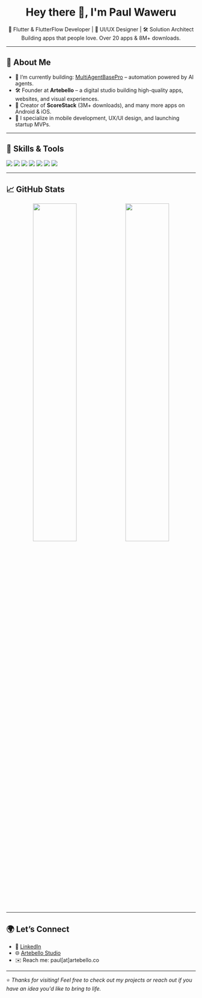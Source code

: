 <h1 align="center">Hey there 👋, I'm Paul Waweru</h1>

<p align="center">
  🚀 Flutter & FlutterFlow Developer | 🎨 UI/UX Designer | 🛠️ Solution Architect<br>
  Building apps that people love. Over 20 apps & 8M+ downloads.
</p>

---

## 🧠 About Me

- 🔭 I’m currently building: [MultiAgentBasePro](https://github.com/yourprojectlink) – automation powered by AI agents.
- 🛠️ Founder at **Artebello** – a digital studio building high-quality apps, websites, and visual experiences.
- 📱 Creator of **ScoreStack** (3M+ downloads), and many more apps on Android & iOS.
- 💬 I specialize in mobile development, UX/UI design, and launching startup MVPs.

---

## 🚀 Skills & Tools

<p>
  <img src="https://img.shields.io/badge/Flutter-02569B?style=for-the-badge&logo=flutter&logoColor=white"/>
  <img src="https://img.shields.io/badge/Dart-0175C2?style=for-the-badge&logo=dart&logoColor=white"/>
  <img src="https://img.shields.io/badge/Firebase-FFCA28?style=for-the-badge&logo=firebase&logoColor=black"/>
  <img src="https://img.shields.io/badge/FlutterFlow-000000?style=for-the-badge&logo=data:image/svg+xml;base64,..."/>
  <img src="https://img.shields.io/badge/UI/UX-Design-orange?style=for-the-badge"/>
  <img src="https://img.shields.io/badge/AdobeXD-FF61F6?style=for-the-badge&logo=adobexd&logoColor=white"/>
  <img src="https://img.shields.io/badge/Figma-F24E1E?style=for-the-badge&logo=figma&logoColor=white"/>
</p>

---

## 📈 GitHub Stats

<p align="center">
  <img src="https://github-readme-stats.vercel.app/api?username=paulwaweru&show_icons=true&theme=tokyonight" width="48%"/>
  <img src="https://github-readme-streak-stats.herokuapp.com/?user=paulwaweru&theme=tokyonight" width="48%"/>
</p>

---

## 🌍 Let’s Connect

- 🔗 [LinkedIn](https://linkedin.com/in/paulwaweru)
- 🌐 [Artebello Studio](https://artebello.co)
- ✉️ Reach me: paul[at]artebello.co

---

⭐️ *Thanks for visiting! Feel free to check out my projects or reach out if you have an idea you'd like to bring to life.*

